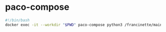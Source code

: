 # paco-compose

```bash
#!/bin/bash
docker exec -it --workdir "$PWD" paco-compose python3 /francinette/main.py
```